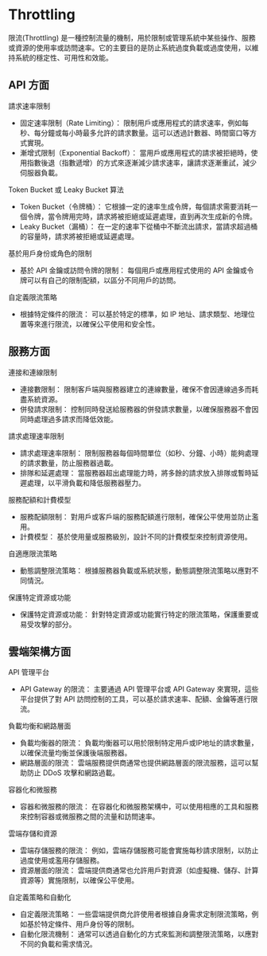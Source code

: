 # Throttling
限流(Throttling) 是一種控制流量的機制，用於限制或管理系統中某些操作、服務或資源的使用率或訪問速率。它的主要目的是防止系統過度負載或過度使用，以維持系統的穩定性、可用性和效能。

## API 方面
請求速率限制
* 固定速率限制（Rate Limiting）： 限制用戶或應用程式的請求速率，例如每秒、每分鐘或每小時最多允許的請求數量。這可以透過計數器、時間窗口等方式實現。
* 漸增式限制（Exponential Backoff）： 當用戶或應用程式的請求被拒絕時，使用指數後退（指數遞增）的方式來逐漸減少請求速率，讓請求逐漸重試，減少伺服器負載。

Token Bucket 或 Leaky Bucket 算法
* Token Bucket（令牌桶）： 它根據一定的速率生成令牌，每個請求需要消耗一個令牌，當令牌用完時，請求將被拒絕或延遲處理，直到再次生成新的令牌。
* Leaky Bucket（漏桶）： 在一定的速率下從桶中不斷流出請求，當請求超過桶的容量時，請求將被拒絕或延遲處理。

基於用戶身份或角色的限制
* 基於 API 金鑰或訪問令牌的限制： 每個用戶或應用程式使用的 API 金鑰或令牌可以有自己的限制配額，以區分不同用戶的訪問。

自定義限流策略
* 根據特定條件的限流： 可以基於特定的標準，如 IP 地址、請求類型、地理位置等來進行限流，以確保公平使用和安全性。

## 服務方面
連接和連線限制
* 連接數限制： 限制客戶端與服務器建立的連線數量，確保不會因連線過多而耗盡系統資源。
* 併發請求限制： 控制同時發送給服務器的併發請求數量，以確保服務器不會因同時處理過多請求而降低效能。

請求處理速率限制
* 請求處理速率限制： 限制服務器每個時間單位（如秒、分鐘、小時）能夠處理的請求數量，防止服務器過載。
* 排隊和延遲處理： 當服務器超出處理能力時，將多餘的請求放入排隊或暫時延遲處理，以平滑負載和降低服務器壓力。

服務配額和計費模型
* 服務配額限制： 對用戶或客戶端的服務配額進行限制，確保公平使用並防止濫用。
* 計費模型： 基於使用量或服務級別，設計不同的計費模型來控制資源使用。

自適應限流策略
* 動態調整限流策略： 根據服務器負載或系統狀態，動態調整限流策略以應對不同情況。

保護特定資源或功能
* 保護特定資源或功能： 針對特定資源或功能實行特定的限流策略，保護重要或易受攻擊的部分。

## 雲端架構方面
API 管理平台
* API Gateway 的限流： 主要通過 API 管理平台或 API Gateway 來實現，這些平台提供了對 API 訪問控制的工具，可以基於請求速率、配額、金鑰等進行限流。

負載均衡和網路層面
* 負載均衡器的限流： 負載均衡器可以用於限制特定用戶或IP地址的請求數量，以確保流量均衡並保護後端服務器。
* 網路層面的限流： 雲端服務提供商通常也提供網路層面的限流服務，這可以幫助防止 DDoS 攻擊和網路過載。

容器化和微服務
* 容器和微服務的限流： 在容器化和微服務架構中，可以使用相應的工具和服務來控制容器或微服務之間的流量和訪問速率。

雲端存儲和資源
* 雲端存儲服務的限流： 例如，雲端存儲服務可能會實施每秒請求限制，以防止過度使用或濫用存儲服務。
* 資源層面的限流： 雲端提供商通常也允許用戶對資源（如虛擬機、儲存、計算資源等）實施限制，以確保公平使用。

自定義策略和自動化
* 自定義限流策略： 一些雲端提供商允許使用者根據自身需求定制限流策略，例如基於特定條件、用戶身份等的限制。
* 自動化限流機制： 通常可以透過自動化的方式來監測和調整限流策略，以應對不同的負載和需求情況。